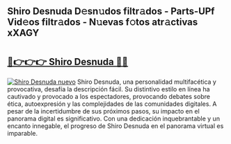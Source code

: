## Shiro Desnuda D𝚎sn𝚞dos filtr𝚊dos - Parts-UPf Vid𝚎os filtr𝚊dos - N𝚞evas f𝚘tos atr𝚊ctivas xXAGY

# <h2><a href="http://mb30kbr.tromn.icu/?c=Shiro+Desnuda">🔗👉👉👉 Shiro Desnuda 🔗🔗</a></h2>

[![Shiro Desnuda nuevo](https://i.imgur.com/pEAQMta.gif)](http://mb30kbr.tromn.icu/?c=Shiro+Desnuda)
Shiro Desnuda, una personalidad multifacética y provocativa, desafía la descripción fácil. Su distintivo estilo en línea ha cautivado y provocado a los espectadores, provocando debates sobre ética, autoexpresión y las complejidades de las comunidades digitales. A pesar de la incertidumbre de sus próximos pasos, su impacto en el panorama digital es significativo. Con una dedicación inquebrantable y un encanto innegable, el progreso de Shiro Desnuda en el panorama virtual es imparable.
